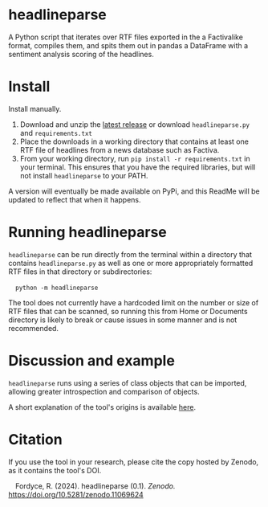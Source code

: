 # headlineparse
A Python script that iterates over RTF files exported in the a Factivalike format, compiles them, and spits them out in pandas a DataFrame with a sentiment analysis scoring of the headlines.

# Install
Install manually.

1. Download and unzip the [latest release](https://github.com/rdef/headlineparse/releases/latest) or download `headlineparse.py` and `requirements.txt`
2. Place the downloads in a working directory that contains at least one RTF file of headlines from a news database such as Factiva.
3. From your working directory, run `pip install -r requirements.txt` in your terminal. This ensures that you have the required libraries, but will not install `headlineparse` to your PATH.

A version will eventually be made available on PyPi, and this ReadMe will be updated to reflect that when it happens.

# Running headlineparse
`headlineparse` can be run directly from the terminal within a directory that contains `headlineparse.py` as well as one or more appropriately formatted RTF files in that directory or subdirectories:

&emsp;`python -m headlineparse`

The tool does not currently have a hardcoded limit on the number or size of RTF files that can be scanned, so running this from Home or Documents directory is likely to break or cause issues in some manner and is not recommended.

# Discussion and example
`headlineparse` runs using a series of class objects that can be imported, allowing greater introspection and comparison of objects.

A short explanation of the tool's origins is available [here](https://robbiefordyce.com/2024/04/26/factivaparse-children-and-media-use/).

# Citation
If you use the tool in your research, please cite the copy hosted by Zenodo, as it contains the tool's DOI.

&emsp;Fordyce, R. (2024). headlineparse (0.1). _Zenodo._ https://doi.org/10.5281/zenodo.11069624
